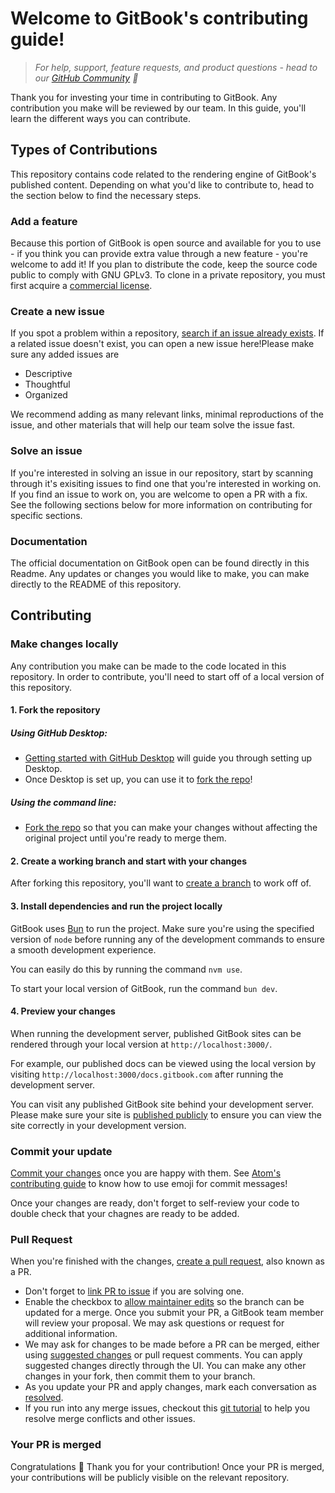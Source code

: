 # Welcome to GitBook's contributing guide!

> _For help, support, feature requests, and product questions - head to our [GitHub Community](https://github.com/orgs/GitbookIO/discussions) 🤖_

Thank you for investing your time in contributing to GitBook. Any contribution you make will be reviewed by our team. In this guide, you'll learn the different ways you can contribute.

## Types of Contributions

This repository contains code related to the rendering engine of GitBook's published content. Depending on what you'd like to contribute to, head to the section below to find the necessary steps.

### Add a feature

Because this portion of GitBook is open source and available for you to use - if you think you can provide extra value through a new feature - you're welcome to add it! If you plan to distribute the code, keep the source code public to comply with GNU GPLv3. To clone in a private repository, you must first acquire a [commercial license](https://www.gitbook.com/pricing).

### Create a new issue

If you spot a problem within a repository, [search if an issue already exists](https://docs.github.com/en/github/searching-for-information-on-github/searching-on-github/searching-issues-and-pull-requests#search-by-the-title-body-or-comments). If a related issue doesn't exist, you can open a new issue here!Please make sure any added issues are

- Descriptive
- Thoughtful
- Organized

We recommend adding as many relevant links, minimal reproductions of the issue, and other materials that will help our team solve the issue fast.

### Solve an issue

If you're interested in solving an issue in our repository, start by scanning through it's exisiting issues to find one that you're interested in working on. If you find an issue to work on, you are welcome to open a PR with a fix. See the following sections below for more information on contributing for specific sections.

### Documentation

The official documentation on GitBook open can be found directly in this Readme. Any updates or changes you would like to make, you can make directly to the README of this repository.

## Contributing

### Make changes locally

Any contribution you make can be made to the code located in this repository. In order to contribute, you'll need to start off of a local version of this repository.

#### 1. Fork the repository

##### Using GitHub Desktop:

- [Getting started with GitHub Desktop](https://docs.github.com/en/desktop/installing-and-configuring-github-desktop/getting-started-with-github-desktop) will guide you through setting up Desktop.
- Once Desktop is set up, you can use it to [fork the repo](https://docs.github.com/en/desktop/contributing-and-collaborating-using-github-desktop/cloning-and-forking-repositories-from-github-desktop)!

##### Using the command line:

- [Fork the repo](https://docs.github.com/en/github/getting-started-with-github/fork-a-repo#fork-an-example-repository) so that you can make your changes without affecting the original project until you're ready to merge them.

#### 2. Create a working branch and start with your changes

After forking this repository, you'll want to [create a branch](https://docs.github.com/en/issues/tracking-your-work-with-issues/creating-a-branch-for-an-issue) to work off of.

#### 3. Install dependencies and run the project locally

GitBook uses [Bun](https://bun.sh/) to run the project. Make sure you're using the specified version of `node` before running any of the development commands to ensure a smooth development experience.

You can easily do this by running the command `nvm use`.

To start your local version of GitBook, run the command `bun dev`.

#### 4. Preview your changes

When running the development server, published GitBook sites can be rendered through your local version at `http://localhost:3000/`.

For example, our published docs can be viewed using the local version by visiting `http://localhost:3000/docs.gitbook.com` after running the development server.

You can visit any published GitBook site behind your development server. Please make sure your site is [published publicly](https://docs.gitbook.com/published-documentation/publish-your-content-as-a-docs-site) to ensure you can view the site correctly in your development version.

### Commit your update

[Commit your changes](https://github.com/git-guides/git-commit) once you are happy with them. See [Atom's contributing guide](https://github.com/atom/atom/blob/master/CONTRIBUTING.md#git-commit-messages) to know how to use emoji for commit messages!

Once your changes are ready, don't forget to self-review your code to double check that your chagnes are ready to be added.

### Pull Request

When you're finished with the changes, [create a pull request](https://docs.github.com/en/pull-requests/collaborating-with-pull-requests/proposing-changes-to-your-work-with-pull-requests/creating-a-pull-request), also known as a PR.

- Don't forget to [link PR to issue](https://docs.github.com/en/issues/tracking-your-work-with-issues/linking-a-pull-request-to-an-issue) if you are solving one.
- Enable the checkbox to [allow maintainer edits](https://docs.github.com/en/github/collaborating-with-issues-and-pull-requests/allowing-changes-to-a-pull-request-branch-created-from-a-fork) so the branch can be updated for a merge. Once you submit your PR, a GitBook team member will review your proposal. We may ask questions or request for additional information.
- We may ask for changes to be made before a PR can be merged, either using [suggested changes](https://docs.github.com/en/github/collaborating-with-issues-and-pull-requests/incorporating-feedback-in-your-pull-request) or pull request comments. You can apply suggested changes directly through the UI. You can make any other changes in your fork, then commit them to your branch.
- As you update your PR and apply changes, mark each conversation as [resolved](https://docs.github.com/en/github/collaborating-with-issues-and-pull-requests/commenting-on-a-pull-request#resolving-conversations).
- If you run into any merge issues, checkout this [git tutorial](https://lab.github.com/githubtraining/managing-merge-conflicts) to help you resolve merge conflicts and other issues.

### Your PR is merged

Congratulations 🎉 Thank you for your contribution! Once your PR is merged, your contributions will be publicly visible on the relevant repository.
